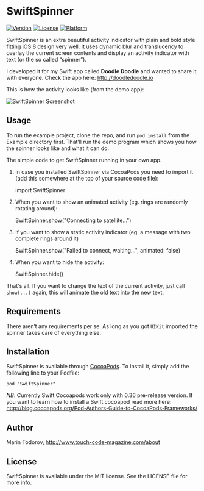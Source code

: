 # SwiftSpinner

[![Version](https://img.shields.io/cocoapods/v/SwiftSpinner.svg?style=flat)](http://cocoadocs.org/docsets/SwiftSpinner)
[![License](https://img.shields.io/cocoapods/l/SwiftSpinner.svg?style=flat)](http://cocoadocs.org/docsets/SwiftSpinner)
[![Platform](https://img.shields.io/cocoapods/p/SwiftSpinner.svg?style=flat)](http://cocoadocs.org/docsets/SwiftSpinner)

SwiftSpinner is an extra beautiful activity indicator with plain and bold style fitting iOS 8 design very well. It uses dynamic blur and translucency to overlay the current screen contents and display an activity indicator with text (or the so called “spinner”).

I developed it for my Swift app called **Doodle Doodle** and wanted to share it with everyone. Check the app here: http://doodledoodle.io

This is how the activity looks like (from the demo app):

![SwiftSpinner Screenshot](https://raw.githubusercontent.com/icanzilb/SwiftSpinner/master/etc/spinner-preview.gif)

## Usage

To run the example project, clone the repo, and run `pod install` from the Example directory first. That’ll run the demo program which shows you how the spinner looks like and what it can do. 

The simple code to get SwiftSpinner running in your own app.

1. In case you installed SwiftSpinner via CocoaPods you need to import it (add this somewhere at the top of your source code file):

    import SwiftSpinner

2. When you want to show an animated activity (eg. rings are randomly rotating around):

     SwiftSpinner.show("Connecting to satellite...")
    
3. If you want to show a static activity indicator (eg. a message with two complete rings around it)

    SwiftSpinner.show("Failed to connect, waiting...", animated: false)
    
4. When you want to hide the activity:

    SwiftSpinner.hide()

That's all. If you want to change the text of the current activity, just call `show(...)` again, this will animate the old text into the new text.
    
## Requirements

There aren’t any requirements per se. As long as you got `UIKit` imported the spinner takes care of everything else.

## Installation

SwiftSpinner is available through [CocoaPods](http://cocoapods.org). To install
it, simply add the following line to your Podfile:

    pod "SwiftSpinner"

*NB*: Currently Swift Cocoapods work only with 0.36 pre-release version. If you want to learn how to install a Swift cocoapod read more here: http://blog.cocoapods.org/Pod-Authors-Guide-to-CocoaPods-Frameworks/

## Author

Marin Todorov, http://www.touch-code-magazine.com/about

## License

SwiftSpinner is available under the MIT license. See the LICENSE file for more info.

